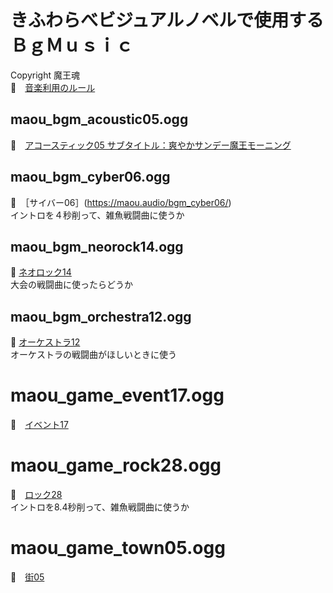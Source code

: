 # きふわらべビジュアルノベルで使用するＢｇＭｕｓｉｃ

Copyright 魔王魂  
📖　[音楽利用のルール](https://maou.audio/rule/)  


## maou_bgm_acoustic05.ogg

🎵　[アコースティック05 サブタイトル：爽やかサンデー魔王モーニング](https://maou.audio/bgm_acoustic05/)  


## maou_bgm_cyber06.ogg

🎵　［サイバー06］(https://maou.audio/bgm_cyber06/)  
イントロを４秒削って、雑魚戦闘曲に使うか  


## maou_bgm_neorock14.ogg

🎵 [ネオロック14](https://maou.audio/bgm_neorock14/)  
大会の戦闘曲に使ったらどうか  


## maou_bgm_orchestra12.ogg

🎵 [オーケストラ12](https://maou.audio/bgm_orchestra12/)  
オーケストラの戦闘曲がほしいときに使う  


# maou_game_event17.ogg

🎵　[イベント17](https://maou.audio/game_event17/)  


# maou_game_rock28.ogg

🎵　[ロック28](https://maou.audio/game_rock28/)  
イントロを8.4秒削って、雑魚戦闘曲に使うか  


# maou_game_town05.ogg

🎵　[街05](https://maou.audio/game_town05/)  
